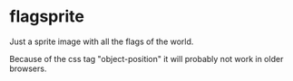 # flagsprite

Just a sprite image with all the flags of the world.

Because of the css tag "object-position" it will probably not work in older browsers.
